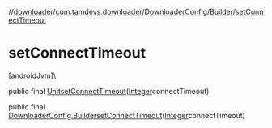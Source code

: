 //[downloader](../../../../index.md)/[com.tamdevs.downloader](../../index.md)/[DownloaderConfig](../index.md)/[Builder](index.md)/[setConnectTimeout](set-connect-timeout.md)

# setConnectTimeout

[androidJvm]\

public final [Unit](https://kotlinlang.org/api/latest/jvm/stdlib/kotlin/-unit/index.html)[setConnectTimeout](set-connect-timeout.md)([Integer](https://developer.android.com/reference/kotlin/java/lang/Integer.html)connectTimeout)

public final [DownloaderConfig.Builder](index.md)[setConnectTimeout](set-connect-timeout.md)([Integer](https://developer.android.com/reference/kotlin/java/lang/Integer.html)connectTimeout)
